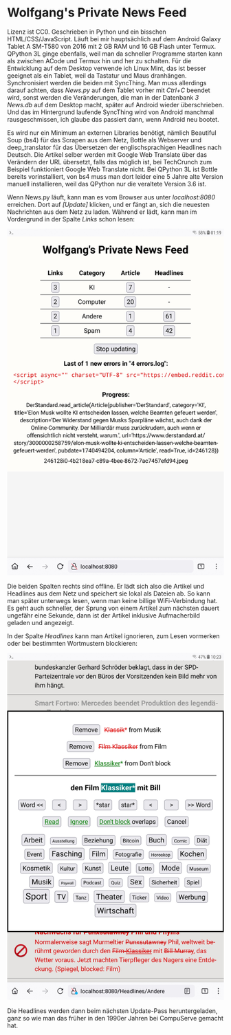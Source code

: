 # Wolfgang's Private News Feed

Lizenz ist CC0. Geschrieben in Python und ein bisschen HTML/CSS/JavaScript. Läuft bei mir hauptsächlich auf dem Android Galaxy Tablet A SM-T580 von 2016 mit 2 GB RAM und 16 GB Flash unter Termux. QPython 3L ginge ebenfalls, weil man da schneller Programme starten kann als zwischen ACode und Termux hin und her zu schalten. Für die Entwicklung auf dem Desktop verwende ich Linux Mint, das ist besser geeignet als ein Tablet, weil da Tastatur und Maus dranhängen. Synchronisiert werden die beiden mit SyncThing. Man muss allerdings darauf achten, dass _News.py_ auf dem Tablet vorher mit _Ctrl+C_ beendet wird, sonst werden die Veränderungen, die man in der Datenbank _3 News.db_ auf dem Desktop macht, später auf Android wieder überschrieben. Und das im Hintergrund laufende SyncThing wird von Android manchmal rausgeschmissen, ich glaube das passiert dann, wenn Android neu bootet.

Es wird nur ein Minimum an externen Libraries benötigt, nämlich Beautiful Soup (bs4) für das Scrapen aus dem Netz, Bottle als Webserver und deep_translator für das Übersetzen der englischsprachigen Headlines nach Deutsch. Die Artikel selber werden mit Google Web Translate über das Verändern der URL übersetzt, falls das möglich ist, bei TechCrunch zum Beispiel funktioniert Google Web Translate nicht. Bei QPython 3L ist Bottle bereits vorinstalliert, von bs4 muss man dort leider eine 5 Jahre alte Version manuell installieren, weil das QPython nur die veraltete Version 3.6 ist.

Wenn News.py läuft, kann man es vom Browser aus unter _localhost:8080_ erreichen. Dort auf _[Update]_ klicken, und er fängt an, sich die neuesten Nachrichten aus dem Netz zu laden. Während er lädt, kann man im Vordergrund in der Spalte _Links_ schon lesen:

![Screenshot of index page](Screenshot-index.jpg)

Die beiden Spalten rechts sind offline. Er lädt sich also die Artikel und Headlines aus dem Netz und speichert sie lokal als Dateien ab. So kann man später unterwegs lesen, wenn man keine billige WiFi-Verbindung hat. Es geht auch schneller, der Sprung von einem Artikel zum nächsten dauert ungefähr eine Sekunde, dann ist der Artikel inklusive Aufmacherbild geladen und angezeigt.

In der Spalte _Headlines_ kann man Artikel ignorieren, zum Lesen vormerken oder bei bestimmten Wortmustern blockieren:

![Screenshot of block dialog](Screenshot-block-dialog.jpg)

Die Headlines werden dann beim nächsten Update-Pass heruntergeladen, ganz so wie man das früher in den 1990er Jahren bei CompuServe gemacht hat.
